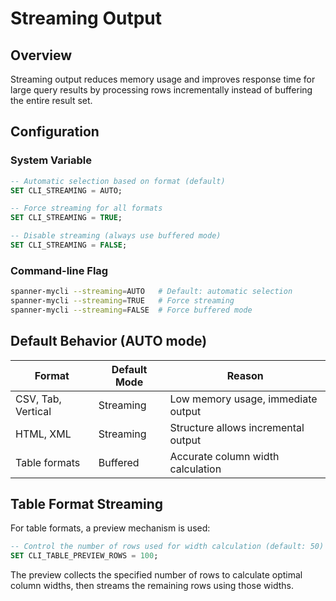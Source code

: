 # Streaming Output

## Overview

Streaming output reduces memory usage and improves response time for large query results by processing rows incrementally instead of buffering the entire result set.

## Configuration

### System Variable

```sql
-- Automatic selection based on format (default)
SET CLI_STREAMING = AUTO;

-- Force streaming for all formats
SET CLI_STREAMING = TRUE;

-- Disable streaming (always use buffered mode) 
SET CLI_STREAMING = FALSE;
```

### Command-line Flag

```bash
spanner-mycli --streaming=AUTO   # Default: automatic selection
spanner-mycli --streaming=TRUE   # Force streaming
spanner-mycli --streaming=FALSE  # Force buffered mode
```

## Default Behavior (AUTO mode)

| Format | Default Mode | Reason |
|--------|-------------|---------|
| CSV, Tab, Vertical | Streaming | Low memory usage, immediate output |
| HTML, XML | Streaming | Structure allows incremental output |
| Table formats | Buffered | Accurate column width calculation |

## Table Format Streaming

For table formats, a preview mechanism is used:

```sql
-- Control the number of rows used for width calculation (default: 50)
SET CLI_TABLE_PREVIEW_ROWS = 100;
```

The preview collects the specified number of rows to calculate optimal column widths, then streams the remaining rows using those widths.